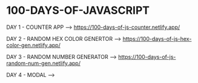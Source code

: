 # 100-DAYS-OF-JAVASCRIPT

DAY 1 - COUNTER APP --> https://100-days-of-js-counter.netlify.app/

DAY 2 - RANDOM HEX COLOR GENERTOR --> https://100-days-of-js-hex-color-gen.netlify.app/

DAY 3 - RANDOM NUMBER GENERATOR --> https://100-days-of-js-random-num-gen.netlify.app/

DAY 4 - MODAL -->

